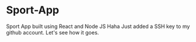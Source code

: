 # Sport-App
Sport App built using React and Node JS
Haha
Just added a SSH key to my github account. Let's see how it goes. 